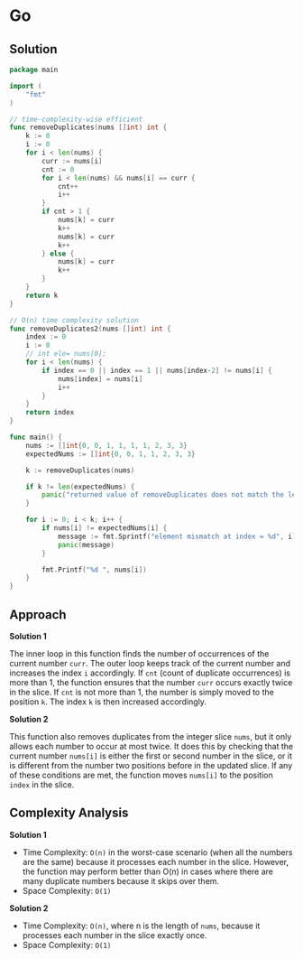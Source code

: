 # Go

## Solution

```go
package main

import (
	"fmt"
)

// time-complexity-wise efficient
func removeDuplicates(nums []int) int {
	k := 0
	i := 0
	for i < len(nums) {
		curr := nums[i]
		cnt := 0
		for i < len(nums) && nums[i] == curr {
			cnt++
			i++
		}
		if cnt > 1 {
			nums[k] = curr
			k++
			nums[k] = curr
			k++
		} else {
			nums[k] = curr
			k++
		}
	}
	return k
}

// O(n) time complexity solution
func removeDuplicates2(nums []int) int {
	index := 0
	i := 0
	// int ele= nums[0];
	for i < len(nums) {
		if index == 0 || index == 1 || nums[index-2] != nums[i] {
			nums[index] = nums[i]
			i++
		}
	}
	return index
}

func main() {
	nums := []int{0, 0, 1, 1, 1, 1, 2, 3, 3}
	expectedNums := []int{0, 0, 1, 1, 2, 3, 3}

	k := removeDuplicates(nums)

	if k != len(expectedNums) {
		panic("returned value of removeDuplicates does not match the length of expectedNums array")
	}

	for i := 0; i < k; i++ {
		if nums[i] != expectedNums[i] {
			message := fmt.Sprintf("element mismatch at index = %d", i)
			panic(message)
		}

		fmt.Printf("%d ", nums[i])
	}
}

```

## Approach

**Solution 1**

The inner loop in this function finds the number of occurrences of the current number `curr`. The outer loop keeps track of the current number and increases the index `i` accordingly. If `cnt` (count of duplicate occurrences) is more than 1, the function ensures that the number `curr` occurs exactly twice in the slice. If `cnt` is not more than 1, the number is simply moved to the position `k`. The index `k` is then increased accordingly.

**Solution 2**

This function also removes duplicates from the integer slice `nums`, but it only allows each number to occur at most twice. It does this by checking that the current number `nums[i]` is either the first or second number in the slice, or it is different from the number two positions before in the updated slice. If any of these conditions are met, the function moves `nums[i]` to the position `index` in the slice.

## Complexity Analysis

**Solution 1**

* Time Complexity: `O(n)` in the worst-case scenario (when all the numbers are the same) because it processes each number in the slice. However, the function may perform better than O(n) in cases where there are many duplicate numbers because it skips over them.
* Space Complexity: `O(1)`

**Solution 2**

* Time Complexity: `O(n)`, where n is the length of `nums`, because it processes each number in the slice exactly once.
* Space Complexity: `O(1)`
